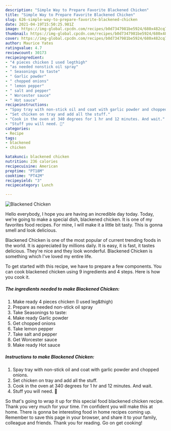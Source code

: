 ```yaml
---
description: "Simple Way to Prepare Favorite Blackened Chicken"
title: "Simple Way to Prepare Favorite Blackened Chicken"
slug: 626-simple-way-to-prepare-favorite-blackened-chicken
date: 2021-04-19T15:50:25.981Z
image: https://img-global.cpcdn.com/recipes/b0d7347981be5924/680x482cq70/blackened-chicken-recipe-main-photo.jpg
thumbnail: https://img-global.cpcdn.com/recipes/b0d7347981be5924/680x482cq70/blackened-chicken-recipe-main-photo.jpg
cover: https://img-global.cpcdn.com/recipes/b0d7347981be5924/680x482cq70/blackened-chicken-recipe-main-photo.jpg
author: Maurice Yates
ratingvalue: 4.7
reviewcount: 30173
recipeingredient:
- "4 pieces chicken I used legthigh"
- "as needed nonstick oil spray"
- " Seasonings to taste"
- " Garlic powder"
- " chopped onions"
- " lemon pepper"
- " salt and pepper"
- " Worcester sauce"
- " Hot sauce"
recipeinstructions:
- "Spay tray with non-stick oil and coat with garlic powder and chopped onions."
- "Set chicken on tray and add all the stuff."
- "Cook in the oven at 340 degrees for 1 hr and 12 minutes. And wait."
- "Stuff you will need. 🙂"
categories:
- Recipe
tags:
- blackened
- chicken

katakunci: blackened chicken 
nutrition: 236 calories
recipecuisine: American
preptime: "PT18M"
cooktime: "PT42M"
recipeyield: "3"
recipecategory: Lunch

---
```



![Blackened Chicken](https://img-global.cpcdn.com/recipes/b0d7347981be5924/680x482cq70/blackened-chicken-recipe-main-photo.jpg)

Hello everybody, I hope you are having an incredible day today. Today, we're going to make a special dish, blackened chicken. It is one of my favorites food recipes. For mine, I will make it a little bit tasty. This is gonna smell and look delicious.

Blackened Chicken is one of the most popular of current trending foods in the world. It is appreciated by millions daily. It is easy, it is fast, it tastes delicious. They're nice and they look wonderful. Blackened Chicken is something which I've loved my entire life.




To get started with this recipe, we have to prepare a few components. You can cook blackened chicken using 9 ingredients and 4 steps. Here is how you cook it.

<!--inarticleads1-->

##### The ingredients needed to make Blackened Chicken:

1. Make ready 4 pieces chicken (I used leg&amp;thigh)
1. Prepare as needed non-stick oil spray
1. Take  Seasonings to taste:
1. Make ready  Garlic powder
1. Get  chopped onions
1. Take  lemon pepper
1. Take  salt and pepper
1. Get  Worcester sauce
1. Make ready  Hot sauce




<!--inarticleads2-->

##### Instructions to make Blackened Chicken:

1. Spay tray with non-stick oil and coat with garlic powder and chopped onions.
1. Set chicken on tray and add all the stuff.
1. Cook in the oven at 340 degrees for 1 hr and 12 minutes. And wait.
1. Stuff you will need. 🙂




So that's going to wrap it up for this special food blackened chicken recipe. Thank you very much for your time. I'm confident you will make this at home. There is gonna be interesting food in home recipes coming up. Remember to save this page in your browser, and share it to your family, colleague and friends. Thank you for reading. Go on get cooking!
